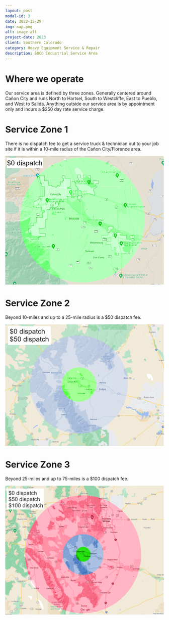```yaml
---
layout: post
modal-id: 3
date: 2022-12-29
img: map.png
alt: image-alt
project-date: 2023
client: Southern Colorado
category: Heavy Equipment Service & Repair
description: SOCO Industrial Service Area
---
```

# Where we operate
Our service area is defined by three zones. Generally centered around Cañon City and runs North to Hartsel, South to Westcliffe, East to Pueblo, and West to Salida. Anything outside our service area is by appointment only and incurs a $250 day rate service charge.

# Service Zone 1
There is no dispatch fee to get a service truck & technician out to your job site if it is within a 10-mile radius of the Cañon City/Florence area. 

<p align="center">
  <img src="/assets/map1.png">
  </p>

# Service Zone 2
Beyond 10-miles and up to a 25-mile radius is a $50 dispatch fee. 

<p align="center">
  <img src="/assets/map2.png">
  </p>

# Service Zone 3
Beyond 25-miles and up to 75-miles is a $100 dispatch fee.

<p align="center">
  <img src="/assets/map3.png">
  </p>
